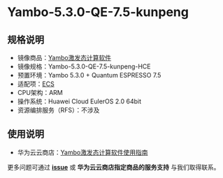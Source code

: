 # Yambo-5.3.0-QE-7.5-kunpeng

## 规格说明

- 镜像商品：[Yambo激发态计算软件](https://marketplace.huaweicloud.com/hidden/contents/65afebbd-cb0f-47e8-978e-5a90c9747edf#productid=OFFI1169451101213282304)
- 镜像规格：Yambo-5.3.0-QE-7.5-kunpeng-HCE
- 预置环境：Yambo 5.3.0 + Quantum ESPRESSO 7.5
- 适配项：[ECS](https://support.huaweicloud.com/ecs/index.html)
- CPU架构：ARM
- 操作系统：Huawei Cloud EulerOS 2.0 64bit
- 资源编排服务（RFS）：不涉及

## 使用说明

- 华为云云商店：[Yambo激发态计算软件使用指南](./docs/usage.md)

更多问题可通过 [**issue**](https://github.com/HuaweiCloudDeveloper/yambo-image/issues) 或 **华为云云商店指定商品的服务支持** 与我们取得联系。

